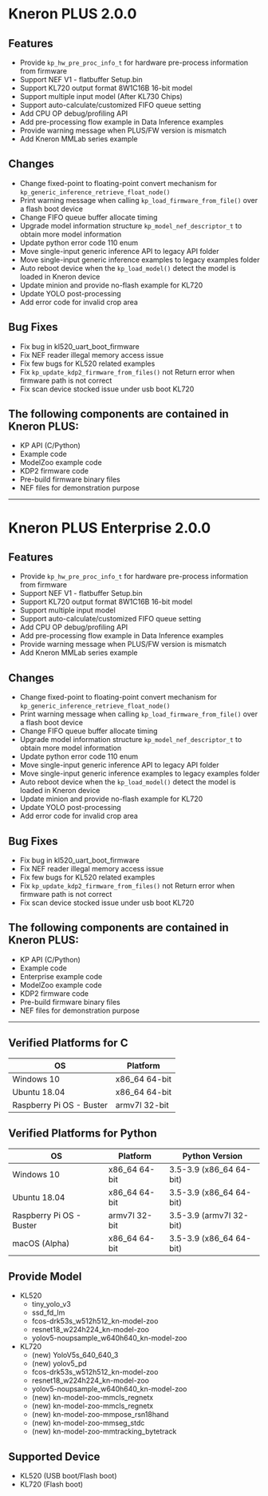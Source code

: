 # Kneron PLUS 2.0.0

## Features  
- Provide `kp_hw_pre_proc_info_t` for hardware pre-process information from firmware  
- Support NEF V1 - flatbuffer Setup.bin  
- Support KL720 output format 8W1C16B 16-bit model  
- Support multiple input model (After KL730 Chips)  
- Support auto-calculate/customized FIFO queue setting  
- Add CPU OP debug/profiling API  
- Add pre-processing flow example in Data Inference examples  
- Provide warning message when PLUS/FW version is mismatch  
- Add Kneron MMLab series example  

## Changes  
- Change fixed-point to floating-point convert mechanism for `kp_generic_inference_retrieve_float_node()`  
- Print warning message when calling `kp_load_firmware_from_file()` over a flash boot device  
- Change FIFO queue buffer allocate timing  
- Upgrade model information structure `kp_model_nef_descriptor_t` to obtain more model information  
- Update python error code 110 enum  
- Move single-input generic inference API to legacy API folder  
- Move single-input generic inference examples to legacy examples folder  
- Auto reboot device when the `kp_load_model()` detect the model is loaded in Kneron device  
- Update minion and provide no-flash example for KL720  
- Update YOLO post-processing  
- Add error code for invalid crop area  

## Bug Fixes  
- Fix bug in kl520_uart_boot_firmware  
- Fix NEF reader illegal memory access issue  
- Fix few bugs for KL520 related examples  
- Fix `kp_update_kdp2_firmware_from_files()` not Return error when firmware path is not correct  
- Fix scan device stocked issue under usb boot KL720  

## The following components are contained in Kneron PLUS:  
- KP API (C/Python)  
- Example code  
- ModelZoo example code  
- KDP2 firmware code  
- Pre-build firmware binary files  
- NEF files for demonstration purpose  

***

# Kneron PLUS Enterprise 2.0.0

## Features  
- Provide `kp_hw_pre_proc_info_t` for hardware pre-process information from firmware  
- Support NEF V1 - flatbuffer Setup.bin  
- Support KL720 output format 8W1C16B 16-bit model  
- Support multiple input model  
- Support auto-calculate/customized FIFO queue setting  
- Add CPU OP debug/profiling API  
- Add pre-processing flow example in Data Inference examples  
- Provide warning message when PLUS/FW version is mismatch  
- Add Kneron MMLab series example  

## Changes  
- Change fixed-point to floating-point convert mechanism for `kp_generic_inference_retrieve_float_node()`  
- Print warning message when calling `kp_load_firmware_from_file()` over a flash boot device  
- Change FIFO queue buffer allocate timing  
- Upgrade model information structure `kp_model_nef_descriptor_t` to obtain more model information  
- Update python error code 110 enum  
- Move single-input generic inference API to legacy API folder  
- Move single-input generic inference examples to legacy examples folder  
- Auto reboot device when the `kp_load_model()` detect the model is loaded in Kneron device  
- Update minion and provide no-flash example for KL720  
- Update YOLO post-processing  
- Add error code for invalid crop area  

## Bug Fixes  
- Fix bug in kl520_uart_boot_firmware  
- Fix NEF reader illegal memory access issue  
- Fix few bugs for KL520 related examples  
- Fix `kp_update_kdp2_firmware_from_files()` not Return error when firmware path is not correct  
- Fix scan device stocked issue under usb boot KL720  

## The following components are contained in Kneron PLUS:  
- KP API (C/Python)  
- Example code  
- Enterprise example code  
- ModelZoo example code  
- KDP2 firmware code  
- Pre-build firmware binary files  
- NEF files for demonstration purpose  

***

## Verified Platforms for C 
| OS                       | Platform      |
|--------------------------|---------------|
| Windows 10               | x86_64 64-bit |
| Ubuntu 18.04             | x86_64 64-bit |
| Raspberry Pi OS - Buster | armv7l 32-bit |

## Verified Platforms for Python 
| OS                       | Platform      | Python Version          |
|--------------------------|---------------|-------------------------|
| Windows 10               | x86_64 64-bit | 3.5-3.9 (x86_64 64-bit) |
| Ubuntu 18.04             | x86_64 64-bit | 3.5-3.9 (x86_64 64-bit) |
| Raspberry Pi OS - Buster | armv7l 32-bit | 3.5-3.9 (armv7l 32-bit) |
| macOS (Alpha)            | x86_64 64-bit | 3.5-3.9 (x86_64 64-bit) |

## Provide Model
* KL520  
    * tiny_yolo_v3  
    * ssd_fd_lm  
    * fcos-drk53s_w512h512_kn-model-zoo  
    * resnet18_w224h224_kn-model-zoo  
    * yolov5-noupsample_w640h640_kn-model-zoo  
* KL720  
    * (new) YoloV5s_640_640_3  
    * (new) yolov5_pd
    * fcos-drk53s_w512h512_kn-model-zoo  
    * resnet18_w224h224_kn-model-zoo  
    * yolov5-noupsample_w640h640_kn-model-zoo  
    * (new) kn-model-zoo-mmcls_regnetx
    * (new) kn-model-zoo-mmcls_regnetx
    * (new) kn-model-zoo-mmpose_rsn18hand
    * (new) kn-model-zoo-mmseg_stdc
    * (new) kn-model-zoo-mmtracking_bytetrack

## Supported Device  
* KL520 (USB boot/Flash boot)  
* KL720 (Flash boot)  